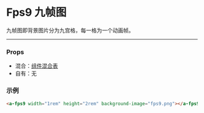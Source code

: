 # Fps9 九帧图

九帧图即背景图片分为九宫格，每一格为一个动画帧。

---

### Props

- 混合：[组件混合表](docs/components/mixins/Components.md)
- 自有：无

### 示例

```html
<a-fps9 width="1rem" height="2rem" background-image="fps9.png"></a-fps9>
```
